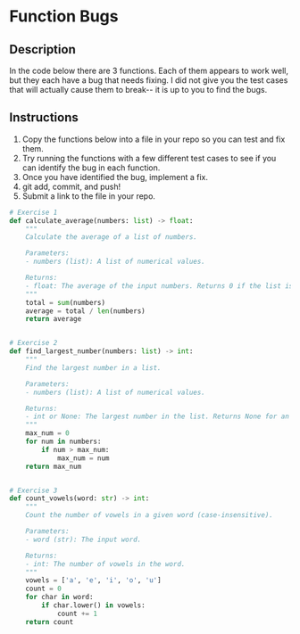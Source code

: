 # Function Bugs

## Description
In the code below there are 3 functions. Each of them appears to work well, but they each have a bug that needs fixing. I did not give you the test cases that will actually cause them to break-- it is up to you to find the bugs.

## Instructions
1. Copy the functions below into a file in your repo so you can test and fix them.
2. Try running the functions with a few different test cases to see if you can identify the bug in each function.
3. Once you have identified the bug, implement a fix.
4. git add, commit, and push!
5. Submit a link to the file in your repo.

```python
# Exercise 1
def calculate_average(numbers: list) -> float:
    """
    Calculate the average of a list of numbers.

    Parameters:
    - numbers (list): A list of numerical values.

    Returns:
    - float: The average of the input numbers. Returns 0 if the list is empty.
    """
    total = sum(numbers)
    average = total / len(numbers)
    return average


# Exercise 2
def find_largest_number(numbers: list) -> int:
    """
    Find the largest number in a list.

    Parameters:
    - numbers (list): A list of numerical values.

    Returns:
    - int or None: The largest number in the list. Returns None for an empty list.
    """
    max_num = 0
    for num in numbers:
        if num > max_num:
            max_num = num
    return max_num


# Exercise 3
def count_vowels(word: str) -> int:
    """
    Count the number of vowels in a given word (case-insensitive).

    Parameters:
    - word (str): The input word.

    Returns:
    - int: The number of vowels in the word.
    """
    vowels = ['a', 'e', 'i', 'o', 'u']
    count = 0
    for char in word:
        if char.lower() in vowels:
            count += 1
    return count
```
